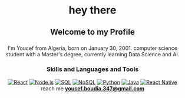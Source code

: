 ###

<h1 align="center">hey there</h1>

###

<h2 align="center">Welcome to my Profile</h2>

###

<div align='center'>
I'm Youcef from Algeria, born on January 30, 2001.
computer science student with a Master's degree,  currently learning Data Science and AI.

### Skills and Languages and Tools
 [![React][React.js]][React-url]
 [![Node.js][Node.js]][Node-url]
 [![SQL][SQL]][SQL-url]
 [![NoSQL][NoSQL]][NoSQL-url]
 [![Python][Python]][Python-url]
 [![Java][Java]][Java-url]
 [![React Native][ReactNative]][ReactNative-url]
</br>
reach me <a href="mailto:youcef.boudia.347@gmail.com"><b>youcef.boudia.347@gmail.com</b></a>

[React.js]: https://img.shields.io/badge/React-20232A?style=for-the-badge&logo=react&logoColor=61DAFB
[React-url]: https://reactjs.org/
[Node.js]: https://img.shields.io/badge/Node.js-43853D?style=for-the-badge&logo=node.js&logoColor=white
[Node-url]: https://nodejs.org/
[SQL]: https://img.shields.io/badge/SQL-4479A1?style=for-the-badge&logo=postgresql&logoColor=white
[SQL-url]: https://www.postgresql.org/
[NoSQL]: https://img.shields.io/badge/NoSQL-4DB33D?style=for-the-badge&logo=mongodb&logoColor=white
[NoSQL-url]: https://www.mongodb.com/
[Python]: https://img.shields.io/badge/Python-3776AB?style=for-the-badge&logo=python&logoColor=white
[Python-url]: https://www.python.org/
[Java]: https://img.shields.io/badge/Java-007396?style=for-the-badge&logo=java&logoColor=white
[Java-url]: https://www.java.com/
[ReactNative]: https://img.shields.io/badge/React_Native-20232A?style=for-the-badge&logo=react&logoColor=61DAFB
[ReactNative-url]: https://reactnative.dev/
</div>
